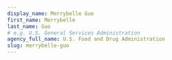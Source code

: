 ```yaml
---
display_name: Merrybelle Guo
first_name: Merrybelle
last_name: Guo
# e.g. U.S. General Services Administration
agency_full_name: U.S. Food and Drug Administration
slug: merrybelle-guo
---
```

